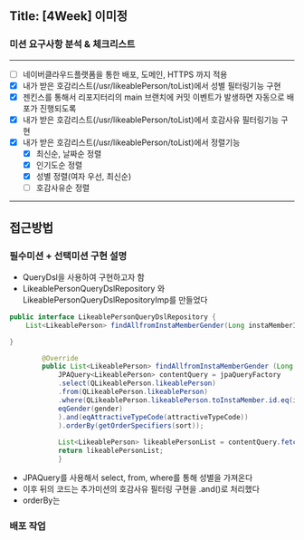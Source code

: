 ## Title: [4Week] 이미정

### 미션 요구사항 분석 & 체크리스트

---

- [ ] 네이버클라우드플랫폼을 통한 배포, 도메인, HTTPS 까지 적용
- [x] 내가 받은 호감리스트(/usr/likeablePerson/toList)에서 성별 필터링기능 구현 
- [x] 젠킨스를 통해서 리포지터리의 main 브랜치에 커밋 이벤트가 발생하면 자동으로 배포가 진행되도록
- [x] 내가 받은 호감리스트(/usr/likeablePerson/toList)에서 호감사유 필터링기능 구현
- [x] 내가 받은 호감리스트(/usr/likeablePerson/toList)에서 정렬기능
  - [x] 최신순, 날짜순 정렬
  - [x] 인기도순 정렬
  - [x] 성별 정렬(여자 우선, 최신순)
  - [ ] 호감사유순 정렬
---

## 접근방법

### 필수미션 + 선택미션 구현 설명
 - QueryDsl을 사용하여 구현하고자 함
 - LikeablePersonQueryDslRepository 와 LikeablePersonQueryDslRepositoryImp를 만들었다
```java
public interface LikeablePersonQueryDslRepository {
    List<LikeablePerson> findAllfromInstaMemberGender(Long instaMemberId, String gender,int attractiveTypeCode, Sort sort);

}
```

```java
        @Override
        public List<LikeablePerson> findAllfromInstaMemberGender (Long instamemberId, String gender, int attractiveTypeCode, Sort sort) {
            JPAQuery<LikeablePerson> contentQuery = jpaQueryFactory
            .select(QLikeablePerson.likeablePerson)
            .from(QLikeablePerson.likeablePerson)
            .where(QLikeablePerson.likeablePerson.toInstaMember.id.eq(instamemberId).and(
            eqGender(gender)
            ).and(eqAttractiveTypeCode(attractiveTypeCode))
            ).orderBy(getOrderSpecifiers(sort));
    
            List<LikeablePerson> likeablePersonList = contentQuery.fetch();
            return likeablePersonList;
            }
```
- JPAQuery를 사용해서 select, from, where를 통해 성별을 가져온다
- 이후 뒤의 코드는 추가미션의 호감사유 필터링 구현을 .and()로 처리했다
- orderBy는 





### 배포 작업
